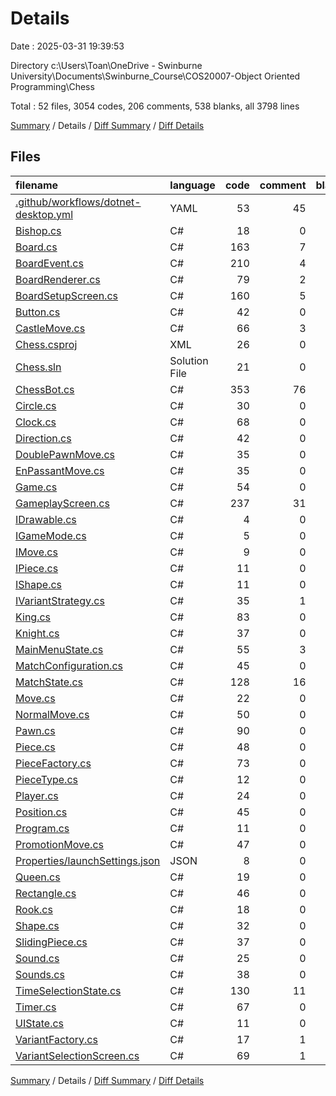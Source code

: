 # Details

Date : 2025-03-31 19:39:53

Directory c:\\Users\\Toan\\OneDrive - Swinburne University\\Documents\\Swinburne_Course\\COS20007-Object Oriented Programming\\Chess

Total : 52 files,  3054 codes, 206 comments, 538 blanks, all 3798 lines

[Summary](results.md) / Details / [Diff Summary](diff.md) / [Diff Details](diff-details.md)

## Files
| filename | language | code | comment | blank | total |
| :--- | :--- | ---: | ---: | ---: | ---: |
| [.github/workflows/dotnet-desktop.yml](/.github/workflows/dotnet-desktop.yml) | YAML | 53 | 45 | 18 | 116 |
| [Bishop.cs](/Bishop.cs) | C# | 18 | 0 | 4 | 22 |
| [Board.cs](/Board.cs) | C# | 163 | 7 | 19 | 189 |
| [BoardEvent.cs](/BoardEvent.cs) | C# | 210 | 4 | 31 | 245 |
| [BoardRenderer.cs](/BoardRenderer.cs) | C# | 79 | 2 | 16 | 97 |
| [BoardSetupScreen.cs](/BoardSetupScreen.cs) | C# | 160 | 5 | 27 | 192 |
| [Button.cs](/Button.cs) | C# | 42 | 0 | 10 | 52 |
| [CastleMove.cs](/CastleMove.cs) | C# | 66 | 3 | 7 | 76 |
| [Chess.csproj](/Chess.csproj) | XML | 26 | 0 | 6 | 32 |
| [Chess.sln](/Chess.sln) | Solution File | 21 | 0 | 2 | 23 |
| [ChessBot.cs](/ChessBot.cs) | C# | 353 | 76 | 85 | 514 |
| [Circle.cs](/Circle.cs) | C# | 30 | 0 | 6 | 36 |
| [Clock.cs](/Clock.cs) | C# | 68 | 0 | 12 | 80 |
| [Direction.cs](/Direction.cs) | C# | 42 | 0 | 4 | 46 |
| [DoublePawnMove.cs](/DoublePawnMove.cs) | C# | 35 | 0 | 5 | 40 |
| [EnPassantMove.cs](/EnPassantMove.cs) | C# | 35 | 0 | 4 | 39 |
| [Game.cs](/Game.cs) | C# | 54 | 0 | 10 | 64 |
| [GameplayScreen.cs](/GameplayScreen.cs) | C# | 237 | 31 | 40 | 308 |
| [IDrawable.cs](/IDrawable.cs) | C# | 4 | 0 | 1 | 5 |
| [IGameMode.cs](/IGameMode.cs) | C# | 5 | 0 | 2 | 7 |
| [IMove.cs](/IMove.cs) | C# | 9 | 0 | 0 | 9 |
| [IPiece.cs](/IPiece.cs) | C# | 11 | 0 | 0 | 11 |
| [IShape.cs](/IShape.cs) | C# | 11 | 0 | 2 | 13 |
| [IVariantStrategy.cs](/IVariantStrategy.cs) | C# | 35 | 1 | 5 | 41 |
| [King.cs](/King.cs) | C# | 83 | 0 | 22 | 105 |
| [Knight.cs](/Knight.cs) | C# | 37 | 0 | 7 | 44 |
| [MainMenuState.cs](/MainMenuState.cs) | C# | 55 | 3 | 13 | 71 |
| [MatchConfiguration.cs](/MatchConfiguration.cs) | C# | 45 | 0 | 5 | 50 |
| [MatchState.cs](/MatchState.cs) | C# | 128 | 16 | 22 | 166 |
| [Move.cs](/Move.cs) | C# | 22 | 0 | 2 | 24 |
| [NormalMove.cs](/NormalMove.cs) | C# | 50 | 0 | 5 | 55 |
| [Pawn.cs](/Pawn.cs) | C# | 90 | 0 | 15 | 105 |
| [Piece.cs](/Piece.cs) | C# | 48 | 0 | 10 | 58 |
| [PieceFactory.cs](/PieceFactory.cs) | C# | 73 | 0 | 8 | 81 |
| [PieceType.cs](/PieceType.cs) | C# | 12 | 0 | 1 | 13 |
| [Player.cs](/Player.cs) | C# | 24 | 0 | 2 | 26 |
| [Position.cs](/Position.cs) | C# | 45 | 0 | 8 | 53 |
| [Program.cs](/Program.cs) | C# | 11 | 0 | 1 | 12 |
| [PromotionMove.cs](/PromotionMove.cs) | C# | 47 | 0 | 5 | 52 |
| [Properties/launchSettings.json](/Properties/launchSettings.json) | JSON | 8 | 0 | 0 | 8 |
| [Queen.cs](/Queen.cs) | C# | 19 | 0 | 4 | 23 |
| [Rectangle.cs](/Rectangle.cs) | C# | 46 | 0 | 9 | 55 |
| [Rook.cs](/Rook.cs) | C# | 18 | 0 | 3 | 21 |
| [Shape.cs](/Shape.cs) | C# | 32 | 0 | 9 | 41 |
| [SlidingPiece.cs](/SlidingPiece.cs) | C# | 37 | 0 | 4 | 41 |
| [Sound.cs](/Sound.cs) | C# | 25 | 0 | 6 | 31 |
| [Sounds.cs](/Sounds.cs) | C# | 38 | 0 | 4 | 42 |
| [TimeSelectionState.cs](/TimeSelectionState.cs) | C# | 130 | 11 | 28 | 169 |
| [Timer.cs](/Timer.cs) | C# | 67 | 0 | 14 | 81 |
| [UIState.cs](/UIState.cs) | C# | 11 | 0 | 2 | 13 |
| [VariantFactory.cs](/VariantFactory.cs) | C# | 17 | 1 | 1 | 19 |
| [VariantSelectionScreen.cs](/VariantSelectionScreen.cs) | C# | 69 | 1 | 12 | 82 |

[Summary](results.md) / Details / [Diff Summary](diff.md) / [Diff Details](diff-details.md)